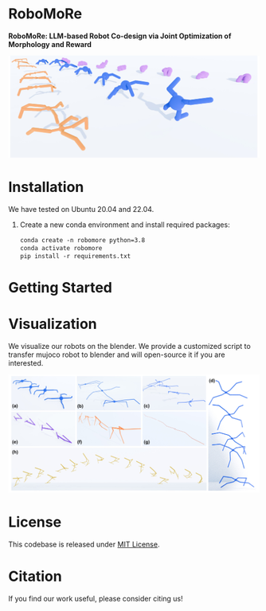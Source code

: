 # RoboMoRe
**RoboMoRe: LLM-based Robot Co-design via Joint Optimization of Morphology and Reward**


![Field Image](teaser.jpg)





# Installation
We have tested on Ubuntu 20.04 and 22.04.

1. Create a new conda environment and install required packages:
    ```
    conda create -n robomore python=3.8
    conda activate robomore
    pip install -r requirements.txt
    ```

# Getting Started

# Visualization
We visualize our robots on the blender. We provide a customized script to transfer mujoco robot to blender and will open-source it if you are interested.

![Field Image](vis.jpg)
# License
This codebase is released under [MIT License](LICENSE).

# Citation
If you find our work useful, please consider citing us!


